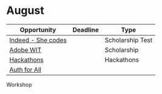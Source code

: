 # August

Opportunity|Deadline|Type
----|-----|-----
[Indeed - She codes](https://shecodesindeed.com/?utm_source=arsh&utm_medium=&utm_campaign=&utm_term=&utm_content=) |  | Scholarship Test
[Adobe WIT](https://research.adobe.com/forms/adobe-india-women-in-technology-scholarship/) |  | Scholarship
[Hackathons](https://youtu.be/BvQA4fOy3lk) |  |Hackathons
[Auth for All](https://www.okta.com/developerday//adobe-india-women-in-technology-scholarship/) |  | 
Workshop